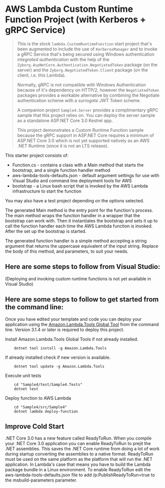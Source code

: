 # AWS Lambda Custom Runtime Function Project (with Kerberos + gRPC Service)

> This is the stock `lambda.CustomRuntimeFunction` start project that's been augmented
> to include the use of `KerberosManager` and to invoke a gRPC Service that's being
> secured using Windows authentication _integrated authentication_ with the help
> of the `Zyborg.AspNetCore.Authentication.NegotiatedToken` package (on the server)
> and the `Zyborg.NegotiatedToken.Client` package (on the client, i.e. this Lambda).
>
> Normally, gRPC is not compatible with Windows Authentication because of it's dependency
> on HTTP/2, however the `NegotiatedToken` packages provides a workable alternative by
> combining the Negotiate authentication scheme with a _surrogate_ JWT Token scheme.
>
> A companion project `Sample4.Server` provides a complimentary gRPC sample that this
> project relies on.  You can deploy the server sample as a standalone ASP.NET Core 3.0
> Kestrel app.
>
> This project demonstrates a Custom Runtime Function sample because the gRPC support
> in ASP.NET Core requires a minimum of ASP.NET Core 3.0 which is not yet supported
> natively as an AWS .NET Runtime (since it is not an LTS release).

This starter project consists of:
* Function.cs - contains a class with a Main method that starts the bootstrap, and a single function handler method
* aws-lambda-tools-defaults.json - default argument settings for use with Visual Studio and command line deployment tools for AWS
* bootstrap - a Linux bash script that is invoked by the AWS Lambda infrastructure to start the function

You may also have a test project depending on the options selected.

The generated Main method is the entry point for the function's process.  The main method wraps the function handler in a wrapper that the bootstrap can work with.  Then it instantiates the bootstrap and sets it up to call the function handler each time the AWS Lambda function is invoked.  After the set up the bootstrap is started.

The generated function handler is a simple method accepting a string argument that returns the uppercase equivalent of the input string. Replace the body of this method, and parameters, to suit your needs. 

## Here are some steps to follow from Visual Studio:

(Deploying and invoking custom runtime functions is not yet available in Visual Studio)

## Here are some steps to follow to get started from the command line:

Once you have edited your template and code you can deploy your application using the [Amazon.Lambda.Tools Global Tool](https://github.com/aws/aws-extensions-for-dotnet-cli#aws-lambda-amazonlambdatools) from the command line.  Version 3.1.4
or later is required to deploy this project.

Install Amazon.Lambda.Tools Global Tools if not already installed.
```
    dotnet tool install -g Amazon.Lambda.Tools
```

If already installed check if new version is available.
```
    dotnet tool update -g Amazon.Lambda.Tools
```

Execute unit tests
```
    cd "Sample4/test/Sample4.Tests"
    dotnet test
```

Deploy function to AWS Lambda
```
    cd "Sample4/src/Sample4"
    dotnet lambda deploy-function
```


## Improve Cold Start

.NET Core 3.0 has a new feature called ReadyToRun. When you compile your .NET Core 3.0 application you can enable ReadyToRun 
to prejit the .NET assemblies. This saves the .NET Core runtime from doing a lot of work during startup converting the 
assemblies to a native format. ReadyToRun must be used on the same platform as the platform that will run the .NET application. In Lambda's case
that means you have to build the Lambda package bundle in a Linux environment. To enable ReadyToRun edit the aws-lambda-tools-defaults.json
file to add /p:PublishReadyToRun=true to the msbuild-parameters parameter.